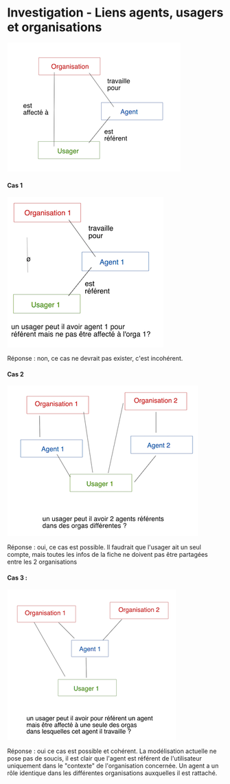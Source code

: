 # Investigation - Liens agents, usagers et organisations

![](../.gitbook/assets/lien-orga-agents.png)

#### Cas 1

![](../.gitbook/assets/lien-orga-agents-usagers-cas-1.png)

Réponse : non, ce cas ne devrait pas exister, c'est incohérent.

#### Cas 2

![](../.gitbook/assets/lien-orga-agents-usagers-cas-2.png)

Réponse : oui, ce cas est possible. Il faudrait que l'usager ait un seul compte, mais toutes les infos de la fiche ne doivent pas être partagées entre les 2 organisations

#### Cas 3 :

![](../.gitbook/assets/lien-orga-agents-usagers-cas-3.png)

Réponse : oui ce cas est possible et cohérent. La modélisation actuelle ne pose pas de soucis, il est clair que l'agent est référent de l'utilisateur uniquement dans le "contexte" de l'organisation concernée. Un agent a un rôle identique dans les différentes organisations auxquelles il est rattaché.


